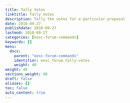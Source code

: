 ```yaml
---
title: Tally Votes
linktitle: Tally Votes
description: Tally the votes for a particular proposal
date: 2018-09-27
publishdate: 2018-09-27
lastmod: 2018-09-27
categories: [eosc-forum-commands]
keywords: []
menu:
  docs:
    parent: "eosc-forum-commands"
    identifier: eosc_forum_tally-votes
    weight: 40
weight: 40
sections_weight: 40
draft: false
aliases: []
toc: false
auto_content: true
---
```


